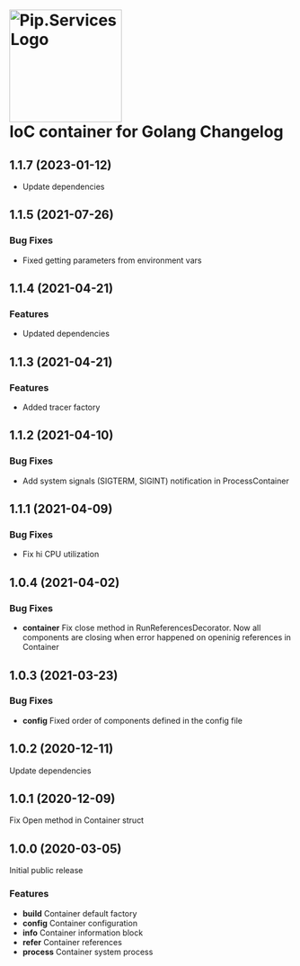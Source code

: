 # <img src="https://uploads-ssl.webflow.com/5ea5d3315186cf5ec60c3ee4/5edf1c94ce4c859f2b188094_logo.svg" alt="Pip.Services Logo" width="200"> <br/> IoC container for Golang Changelog

## <a name="1.1.7"></a> 1.1.7 (2023-01-12)
* Update dependencies

## <a name="1.1.5"></a> 1.1.5 (2021-07-26)

### Bug Fixes
- Fixed getting parameters from environment vars

## <a name="1.1.4"></a> 1.1.4 (2021-04-21)

### Features
- Updated dependencies

## <a name="1.1.3"></a> 1.1.3 (2021-04-21)

### Features
- Added tracer factory

## <a name="1.1.2"></a> 1.1.2 (2021-04-10)

### Bug Fixes
- Add system signals (SIGTERM, SIGINT) notification in ProcessContainer

## <a name="1.1.1"></a> 1.1.1 (2021-04-09)

### Bug Fixes
- Fix hi CPU utilization

## <a name="1.0.4"></a> 1.0.4 (2021-04-02)

### Bug Fixes
* **container** Fix close method in RunReferencesDecorator. Now all components are closing when error happened on openinig references in Container 

## <a name="1.0.3"></a> 1.0.3 (2021-03-23)

### Bug Fixes
* **config** Fixed order of components defined in the config file

## <a name="1.0.2"></a> 1.0.2 (2020-12-11)

Update dependencies

## <a name="1.0.1"></a> 1.0.1 (2020-12-09)

Fix Open method in Container struct

## <a name="1.0.0"></a> 1.0.0 (2020-03-05)

Initial public release

### Features
* **build** Container default factory
* **config** Container configuration
* **info** Container information block
* **refer** Container references
* **process** Container system process
